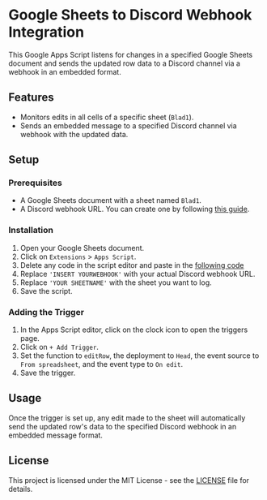 # Google Sheets to Discord Webhook Integration

This Google Apps Script listens for changes in a specified Google Sheets document and sends the updated row data to a Discord channel via a webhook in an embedded format.

## Features

- Monitors edits in all cells of a specific sheet (`Blad1`).
- Sends an embedded message to a specified Discord channel via webhook with the updated data.

## Setup

### Prerequisites

- A Google Sheets document with a sheet named `Blad1`.
- A Discord webhook URL. You can create one by following [this guide](https://support.discord.com/hc/en-us/articles/228383668-Intro-to-Webhooks).

### Installation

1. Open your Google Sheets document.
2. Click on `Extensions` > `Apps Script`.
3. Delete any code in the script editor and paste in the [following code](https://github.com/ItsNyoty/Spreadsheets-Discord-Webhook-Sender/blob/main/code.gs)
4. Replace `'INSERT YOURWEBHOOK'` with your actual Discord webhook URL.
5. Replace `'YOUR SHEETNAME'` with the sheet you want to log.
6. Save the script.

### Adding the Trigger

1. In the Apps Script editor, click on the clock icon to open the triggers page.
2. Click on `+ Add Trigger`.
3. Set the function to `editRow`, the deployment to `Head`, the event source to `From spreadsheet`, and the event type to `On edit`.
4. Save the trigger.

## Usage

Once the trigger is set up, any edit made to the sheet will automatically send the updated row's data to the specified Discord webhook in an embedded message format.

## License

This project is licensed under the MIT License - see the [LICENSE](LICENSE) file for details.
